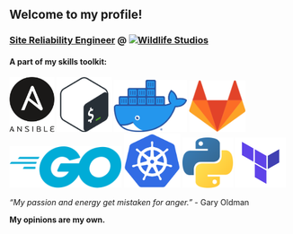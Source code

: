 ## Welcome to my profile!
### [Site Reliability Engineer](https://opensource.com/article/18/10/what-site-reliability-engineer) @ [![Wildlife Studios](https://wildlifestudios.com/wp-content/themes/Wildlife/assets/img/_system/logo-header.png)](https://wildlifestudios.com/)
#### A part of my skills toolkit:

<a href="https://docs.ansible.com/ansible/latest/index.html"><img src="https://github.com/L30Bola/L30Bola/blob/master/img/ansible.svg" alt="Ansible" width="80"/></a>
<a href="https://www.gnu.org/software/bash/manual/bash.html#What-is-Bash_003f"><img src="https://github.com/L30Bola/L30Bola/blob/master/img/bash.svg" alt="Bash - Bourne Again SHell" width="98"/></a>
<a href="https://docs.docker.com/get-started/overview/"><img src="https://github.com/L30Bola/L30Bola/blob/master/img/docker.png" alt="Docker" width="130"/></a>
<a href="https://about.gitlab.com/what-is-gitlab/"><img src="https://github.com/L30Bola/L30Bola/blob/master/img/gitlab.svg" alt="GitLab" width="100"/></a>
<a href="https://golang.org/project/"><img src="https://github.com/L30Bola/L30Bola/blob/master/img/go.svg" alt="Golang" width="200"/></a>
<a href="https://kubernetes.io/docs/concepts/overview/what-is-kubernetes/"><img src="https://github.com/L30Bola/L30Bola/blob/master/img/k8s.svg" alt="k8s - Kubernetes" width="100"/></a>
<a href="https://www.python.org/doc/essays/blurb/"><img src="https://github.com/L30Bola/L30Bola/blob/master/img/python.svg" alt="Python" width="90"/></a>
<a href="https://www.terraform.io/intro/index.html"><img src="https://github.com/L30Bola/L30Bola/blob/master/img/terraform.png" alt="Terraform" width="90"/></a>

*“My passion and energy get mistaken for anger.”* - Gary Oldman

**My opinions are my own.**
<!--
**L30Bola/L30Bola** is a ✨ _special_ ✨ repository because its `README.md` (this file) appears on your GitHub profile.

Here are some ideas to get you started:

- 🔭 I’m currently working on ...
- 🌱 I’m currently learning ...
- 👯 I’m looking to collaborate on ...
- 🤔 I’m looking for help with ...
- 💬 Ask me about ...
- 📫 How to reach me: ...
- 😄 Pronouns: ...
- ⚡ Fun fact: ...
-->
